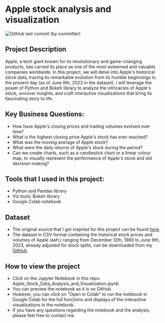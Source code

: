 # Apple stock analysis and visualization
![GitHub last commit (by committer)](https://img.shields.io/github/last-commit/longnguyendata/apple-stock-analysis-and-visualization)

## Project Description
Apple, a tech giant known for its revolutionary and game-changing products, has carved its place as one of the most esteemed and valuable companies worldwide. In this project, we will delve into Apple's historical stock data, tracing its remarkable evolution from its humble beginnings to the present day (as of June 9th, 2023 in the dataset). I will leverage the power of Python and Bokeh library to analyze the intricacies of Apple's stock, uncover insights, and craft interactive visualizations that bring its fascinating story to life.

## Key Business Questions:
- How have Apple's closing prices and trading volumes evolved over time?
- What is the highest closing price Apple's stock has ever reached?
- What was the moving average of Apple stock?
- What were the daily returns of Apple's stock during the period?
- Can we create charts, such as a candlestick chart or a linear colour map, to visually represent the performance of Apple's stock and aid decision-making?

## Tools that I used in this project:
- Python and Pandas library
- Viz tools: Bokeh library
- Google Colab notebook

## Dataset
- The original source that I got inspired for this project can be found [here](https://www.macrotrends.net/stocks/charts/AAPL/apple/stock-price-history).
- The dataset in CSV format containing the historical stock prices and volumes of Apple (`AAPL`) ranging from December 12th, 1980 to June 9th, 2023, already adjusted for stock splits, can be downloaded from my [GitHub](https://github.com/longnguyendata/apple-stock-analysis-and-visualization).

## How to view the project
- Click on the Jupyter Notebook in this repo: Apple_Stock_Data_Analysis_and_Visualization.ipynb
- You can preview the notebook as it is on GitHub.
- However, you can click on "Open in Colab" to run the notebook in Google Colab for the full functions and displays of the interactive visualizations in the notebook.
- If you have any questions regarding the notebook and the analysis, please feel free to contact me.
